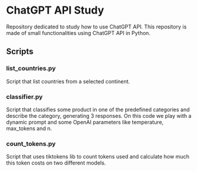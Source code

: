 # ChatGPT API Study

Repository dedicated to study how to use ChatGPT API. This repository is made of small functionalities using ChatGPT API in Python.

## Scripts

### list_countries.py

Script that list countries from a selected continent.

### classifier.py

Script that classifies some product in one of the predefined categories and describe the category, generating 3 responses. On this code we play with a dynamic prompt and some OpenAI parameters like temperature, max_tokens and n. 

### count_tokens.py

Script that uses tiktokens lib to count tokens used and calculate how much this token costs on two different models.
